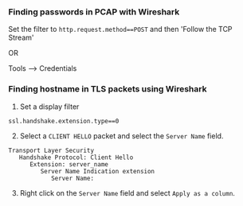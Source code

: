 ### Finding passwords in PCAP with Wireshark
Set the filter to `http.request.method==POST` and then 'Follow the TCP Stream'

OR

Tools --> Credentials  


### Finding hostname in TLS packets using Wireshark

1. Set a display filter
```
ssl.handshake.extension.type==0
```

2. Select a `CLIENT HELLO` packet and select the `Server Name` field.
```
Transport Layer Security
   Handshake Protocol: Client Hello
      Extension: server_name
         Server Name Indication extension
            Server Name:
```
3. Right click on the `Server Name` field and select `Apply as a column`.
